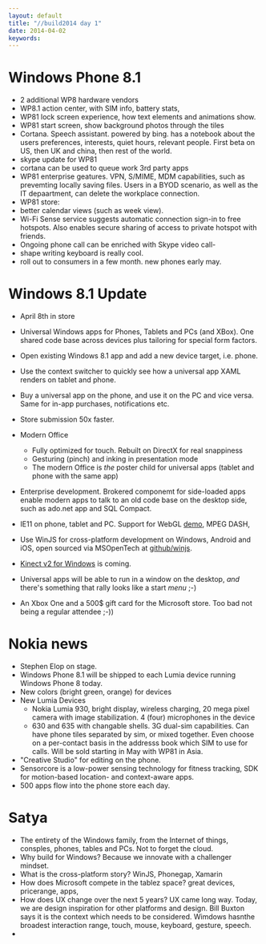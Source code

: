 ```yaml
---
layout: default
title: "//build2014 day 1"
date: 2014-04-02
keywords: 
---
```



# Windows Phone 8.1

- 2 additional WP8 hardware vendors
- WP8.1 action center, with SIM info, battery stats, 
- WP81 lock screen experience, how text elements and animations show.
- WP81 start screen, show background photos through the tiles
- Cortana. Speech assistant. powered by bing. has a notebook about the users preferences, interests, quiet hours, relevant people. First beta on US, then UK and china, then rest of the world.
- skype update for WP81
- cortana can be used to queue work 3rd party apps
- WP81 enterprise geatures. VPN, S/MIME, MDM capabilities, such as prevemting locally saving files. Users in a BYOD scenario, as well as the IT depaartment, can delete the workplace connection.
- WP81 store: 
- better calendar views (such as week view). 
- Wi-Fi Sense service suggests automatic connection sign-in to free hotspots. Also enables secure sharing of access to private hotspot with friends.
- Ongoing phone call can be enriched with Skype video call-
- shape writing keyboard is really cool. 
- roll out to consumers in a few month. new phones early may. 

# Windows 8.1 Update

- April 8th in store


- Universal Windows apps for Phones, Tablets and PCs (and XBox). One shared code base across devices plus tailoring for special form factors. 
- Open existing Windows 8.1 app and add a new device target, i.e. phone. 
- Use the context switcher to quickly see how a universal app XAML renders on tablet and phone.
- Buy a universal app on the phone, and use it on the PC and vice versa. Same for in-app purchases, notifications etc. 
- Store submission 50x faster. 
- Modern Office 
   - Fully optimized for touch. Rebuilt on DirectX for real snappiness
   - Gesturing (pinch) and inking in presentation mode
   - The modern Office is *the* poster child for universal apps (tablet and phone with the same app)
- Enterprise development. Brokered componemt for side-loaded apps enable modern apps to talk to an old code base on the desktop side, such as ado.net app and SQL Compact.

- IE11 on phone, tablet and PC. Support for WebGL [demo](http://www.fishgl.com/mobile), MPEG DASH, 
- Use WinJS for cross-platform development on Windows, Android and iOS, open sourced via MSOpenTech at [github/winjs](https://github.com/winjs/winjs). 
- [Kinect v2 for Windows](http://www.kinectforwindows.com/) is coming. 
- Universal apps will be able to run in a window on the desktop, *and* there's something that rally looks like a start *menu* ;-)
- An Xbox One and a 500$ gift card for the Microsoft store. Too bad not being a regular attendee ;-))

# Nokia news

- Stephen Elop on stage. 
- Windows Phone 8.1 will be shipped to each Lumia device running Windows Phone 8 today. 
- New colors (bright green, orange) for devices
- New Lumia Devices
   - Nokia Lumia 930, bright display, wireless charging, 20 mega pixel camera with image stabilization. 4 (four) microphones in the device
   - 630 and 635 with changable shells. 3G dual-sim capabilities. Can have phone tiles separated by sim, or mixed together. Even choose on a per-contact basis in the addresss book which SIM to use for calls. Will be sold starting in May with WP81 in Asia. 
- "Creative Studio" for editing on the phone. 
- Sensorcore is a low-power sensing technology for fitness tracking, SDK for motion-based location- and context-aware apps.
- 500 apps flow into the phone store each day.

# Satya

- The entirety of the Windows family, from the Internet of things, consples, phones, tables and PCs. Not to forget the cloud.
- Why build for Windows? Because we innovate with a challenger mindset.
- What is the cross-platform story? WinJS, Phonegap, Xamarin
- How does Microsoft compete in the tablez space? great devices, pricerange, apps, 
- How does UX change over the next 5 years? UX came long way. Today, we are design inspiration for other platforms and design. Bill Buxton says it is the context which needs to be considered. Wimdows hasnthe broadest interaction range, touch, mouse, keyboard, gesture, speech. 
- 